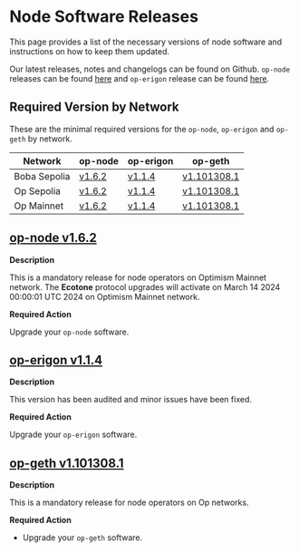 # Node Software Releases

This page provides a list of the necessary versions of node software and instructions on how to keep them updated.

Our latest releases, notes and changelogs can be found on Github. `op-node` releases can be found [here](https://github.com/bobanetwork/boba/tags) and `op-erigon` release can be found [here](https://github.com/bobanetwork/op-erigon/releases).

## Required Version by Network

These are the minimal required versions for the `op-node`, `op-erigon` and `op-geth` by network.

| Network      | op-node                                                      | op-erigon                                                    | op-geth                                                      |
| ------------ | ------------------------------------------------------------ | ------------------------------------------------------------ | ------------------------------------------------------------ |
| Boba Sepolia | [v1.6.2](https://github.com/bobanetwork/boba/releases/tag/v1.6.2) | [v1.1.4](https://github.com/bobanetwork/op-erigon/releases/tag/v1.1.4) | [v1.101308.1](https://github.com/ethereum-optimism/op-geth/releases/tag/v1.101308.1) |
| Op Sepolia   | [v1.6.2](https://github.com/bobanetwork/boba/releases/tag/v1.6.2) | [v1.1.4](https://github.com/bobanetwork/op-erigon/releases/tag/v1.1.4) | [v1.101308.1](https://github.com/ethereum-optimism/op-geth/releases/tag/v1.101308.1) |
| Op Mainnet   | [v1.6.2](https://github.com/bobanetwork/boba/releases/tag/v1.6.2) | [v1.1.4](https://github.com/bobanetwork/op-erigon/releases/tag/v1.1.4) | [v1.101308.1](https://github.com/ethereum-optimism/op-geth/releases/tag/v1.101308.1) |

## [op-node v1.6.2](https://github.com/bobanetwork/boba/releases/tag/v1.6.2)

**Description**

This is a mandatory release for node operators on Optimism Mainnet network. The **Ecotone** protocol upgrades will activate on March 14 2024 00:00:01 UTC 2024 on Optimism Mainnet network.

**Required Action**

Upgrade your `op-node` software.

## [op-erigon v1.1.4](https://github.com/bobanetwork/op-erigon/releases/tag/v1.1.4)

**Description**

This version has been audited and minor issues have been fixed.

**Required Action**

Upgrade your `op-erigon` software.

## [op-geth v1.101308.1](https://github.com/ethereum-optimism/op-geth/releases/tag/v1.101308.1)

**Description**

This is a mandatory release for node operators on Op networks.

**Required Action**

* Upgrade your `op-geth` software.
